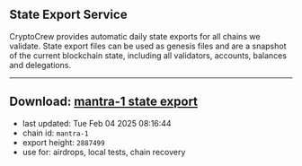 ## State Export Service
CryptoCrew provides automatic daily state exports for all chains we validate. State export files can be used as genesis files and are a snapshot of the current blockchain state, including all validators, accounts, balances and delegations.

---
**Download: [mantra-1 state export](https://dl-eu2.ccvalidators.com/SERVICE/mantrachain/mantra-1_export_2887499.json)**
---

- last updated: Tue Feb 04 2025 08:16:44
- chain id: `mantra-1`
- export height: `2887499`
- use for: airdrops, local tests, chain recovery
